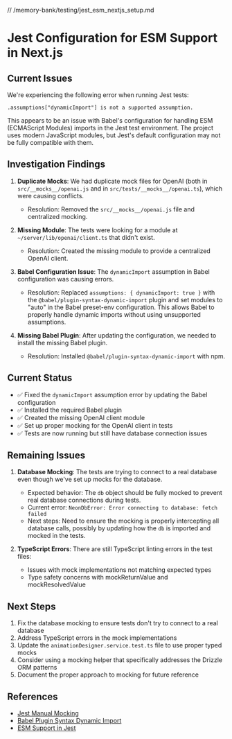 // /memory-bank/testing/jest_esm_nextjs_setup.md
# Jest Configuration for ESM Support in Next.js

## Current Issues

We're experiencing the following error when running Jest tests:

```
.assumptions["dynamicImport"] is not a supported assumption.
```

This appears to be an issue with Babel's configuration for handling ESM (ECMAScript Modules) imports in the Jest test environment. The project uses modern JavaScript modules, but Jest's default configuration may not be fully compatible with them.

## Investigation Findings

1. **Duplicate Mocks**: We had duplicate mock files for OpenAI (both in `src/__mocks__/openai.js` and in `src/tests/__mocks__/openai.ts`), which were causing conflicts.
   - Resolution: Removed the `src/__mocks__/openai.js` file and centralized mocking.

2. **Missing Module**: The tests were looking for a module at `~/server/lib/openai/client.ts` that didn't exist.
   - Resolution: Created the missing module to provide a centralized OpenAI client.

3. **Babel Configuration Issue**: The `dynamicImport` assumption in Babel configuration was causing errors.
   - Resolution: Replaced `assumptions: { dynamicImport: true }` with the `@babel/plugin-syntax-dynamic-import` plugin and set modules to "auto" in the Babel preset-env configuration. This allows Babel to properly handle dynamic imports without using unsupported assumptions.

4. **Missing Babel Plugin**: After updating the configuration, we needed to install the missing Babel plugin.
   - Resolution: Installed `@babel/plugin-syntax-dynamic-import` with npm.

## Current Status

- ✅ Fixed the `dynamicImport` assumption error by updating the Babel configuration
- ✅ Installed the required Babel plugin
- ✅ Created the missing OpenAI client module
- ✅ Set up proper mocking for the OpenAI client in tests
- ✅ Tests are now running but still have database connection issues

## Remaining Issues

1. **Database Mocking**: The tests are trying to connect to a real database even though we've set up mocks for the database.
   - Expected behavior: The `db` object should be fully mocked to prevent real database connections during tests.
   - Current error: `NeonDbError: Error connecting to database: fetch failed`
   - Next steps: Need to ensure the mocking is properly intercepting all database calls, possibly by updating how the `db` is imported and mocked in the tests.

2. **TypeScript Errors**: There are still TypeScript linting errors in the test files:
   - Issues with mock implementations not matching expected types
   - Type safety concerns with mockReturnValue and mockResolvedValue

## Next Steps

1. Fix the database mocking to ensure tests don't try to connect to a real database
2. Address TypeScript errors in the mock implementations
3. Update the `animationDesigner.service.test.ts` file to use proper typed mocks
4. Consider using a mocking helper that specifically addresses the Drizzle ORM patterns
5. Document the proper approach to mocking for future reference

## References

- [Jest Manual Mocking](https://jestjs.io/docs/manual-mocks)
- [Babel Plugin Syntax Dynamic Import](https://babeljs.io/docs/babel-plugin-syntax-dynamic-import)
- [ESM Support in Jest](https://jestjs.io/docs/ecmascript-modules)